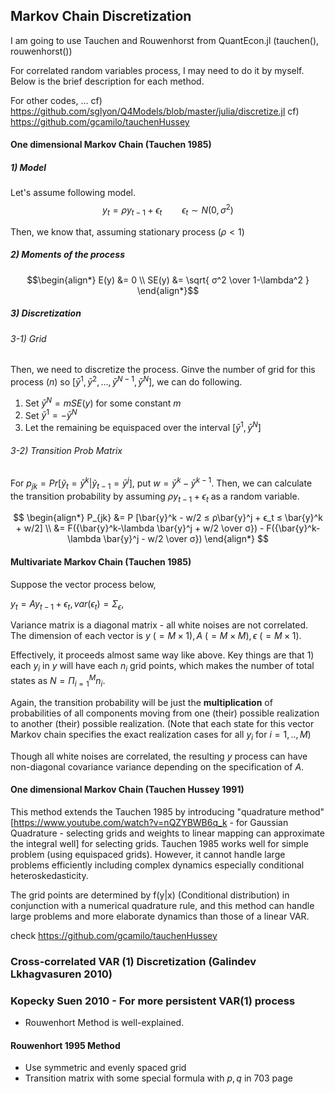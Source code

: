 ## Markov Chain Discretization

I am going to use Tauchen and Rouwenhorst from QuantEcon.jl (tauchen(), rouwenhorst())

For correlated random variables process, I may need to do it by myself. Below is the brief description for each method.



For other codes, ...
cf) https://github.com/sglyon/Q4Models/blob/master/julia/discretize.jl
cf) https://github.com/gcamilo/tauchenHussey

#### One dimensional Markov Chain (Tauchen 1985)

##### 1) Model
Let's assume following model.
$$y_{t} = ρ y_{t-1} + ϵ_t \qquad ϵ_t \sim N(0,\sigma^2)$$

Then, we know that, assuming stationary process ($ρ < 1$)

##### 2) Moments of the process
$$\begin{align*}
E(y) &= 0 \\
SE(y) &= \sqrt{  σ^2  \over 1-\lambda^2 }
\end{align*}$$

##### 3) Discretization
###### 3-1) Grid
Then, we need to discretize the process. Ginve the number of grid for this process $(n)$ so $[\bar{y}^1, \bar{y}^2, ... , \bar{y}^{N-1}, \bar{y}^N]$, we can do following.
1. Set $\bar{y}^N = mSE(y)$ for some constant $m$
2. Set $\bar{y}^1 = -\bar{y}^N$
3. Let the remaining be equispaced over the interval $[\bar{y}^1,\bar{y}^N]$

###### 3-2) Transition Prob Matrix
For $p_{jk} = Pr[\tilde{y}_t=\bar{y}^k|\tilde{y}_{t-1}=\bar{y}^j]$, put $w = \bar{y}^k - \bar{y}^{k-1}$. Then, we can calculate the transition probability by assuming $ρy_{t-1} + ϵ_t$ as a random variable.

$$
\begin{align*}
P_{jk} &= P [\bar{y}^k - w/2 ≤ ρ\bar{y}^j + ϵ_t ≤ \bar{y}^k + w/2] \\
       &= F({\bar{y}^k-\lambda \bar{y}^j + w/2 \over σ}) - F({\bar{y}^k-\lambda \bar{y}^j - w/2 \over σ})
\end{align*}
$$

#### Multivariate Markov Chain (Tauchen 1985)
Suppose the vector process below,

$y_t = A y_{t-1} + ϵ_t, var(ϵ_t) = \Sigma_{ϵ},$

Variance matrix is a diagonal matrix - all white noises are not correlated. The dimension of each vector is $y\ (= M × 1), A\ (= M × M), ϵ\ (= M × 1)$.

Effectively, it proceeds almost same way like above. Key things are that 1) each $y_i$ in $y$ will have each $n_i$ grid points, which makes the number of total states as $N=\Pi_{i=1}^M n_i$.

Again, the transition probability will be just the **multiplication** of probabilities of all components moving from one (their) possible realization to another (their) possible realization. (Note that each state for this vector Markov chain specifies the exact realization cases for all $y_i$ for $i=1, .., M$)

Though all white noises are correlated, the resulting $y$ process can have non-diagonal covariance variance depending on the specification of $A$.

#### One dimensional Markov Chain (Tauchen Hussey 1991)
This method extends the Tauchen 1985 by introducing "quadrature method" [https://www.youtube.com/watch?v=nQZYBWB6q_k - for Gaussian Quadrature - selecting grids and weights to linear mapping can approximate the integral well] for selecting grids. Tauchen 1985 works well for simple problem (using equispaced grids). However, it cannot handle large problems efficiently including complex dynamics especially conditional heteroskedasticity.

The grid points are determined by f(y|x) (Conditional distribution) in conjunction with a numerical quadrature rule, and this method can handle large problems and more elaborate dynamics than those of a linear VAR.

check https://github.com/gcamilo/tauchenHussey

### Cross-correlated VAR (1) Discretization (Galindev Lkhagvasuren 2010)

### Kopecky Suen 2010 - For more persistent VAR(1) process
- Rouwenhort Method is well-explained.

#### Rouwenhort 1995 Method
- Use symmetric and evenly spaced grid
- Transition matrix with some special formula with $p, q$ in 703 page
